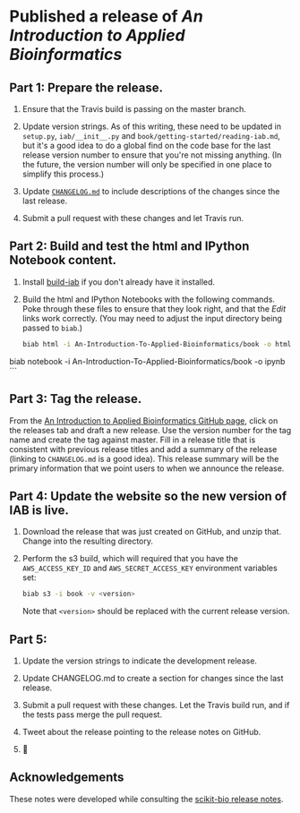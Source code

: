 # Published a release of *An Introduction to Applied Bioinformatics*

## Part 1: Prepare the release.

1. Ensure that the Travis build is passing on the master branch.

2. Update version strings. As of this writing, these need to be updated in ``setup.py``, ``iab/__init__.py`` and ``book/getting-started/reading-iab.md``, but it's a good idea to do a global find on the code base for the last release version number to ensure that you're not missing anything. (In the future, the version number will only be specified in one place to simplify this process.)

3. Update [``CHANGELOG.md``](https://github.com/gregcaporaso/An-Introduction-To-Applied-Bioinformatics/blob/master/CHANGELOG.md) to include descriptions of the changes since the last release.

4. Submit a pull request with these changes and let Travis run.

## Part 2: Build and test the html and IPython Notebook content.

1. Install [build-iab](https://github.com/gregcaporaso/build-iab) if you don't already have it installed.

1. Build the html and IPython Notebooks with the following commands. Poke through these files to ensure that they look right, and that the *Edit* links work correctly. (You may need to adjust the input directory being passed to ``biab``.)

    ```bash
    biab html -i An-Introduction-To-Applied-Bioinformatics/book -o html
biab notebook -i An-Introduction-To-Applied-Bioinformatics/book -o ipynb
    ```

## Part 3: Tag the release.

From the [An Introduction to Applied Bioinformatics GitHub page](https://github.com/gregcaporaso/An-Introduction-to-Applied-Bioinformatics), click on the releases tab and draft a new release. Use the version number for the tag name and create the tag against master. Fill in a release title that is consistent with previous release titles and add a summary of the release (linking to ``CHANGELOG.md`` is a good idea). This release summary will be the primary information that we point users to when we announce the release.


## Part 4: Update the website so the new version of IAB is live.

1. Download the release that was just created on GitHub, and unzip that. Change into the resulting directory.

1. Perform the s3 build, which will required that you have the ``AWS_ACCESS_KEY_ID`` and ``AWS_SECRET_ACCESS_KEY`` environment variables set:

    ```bash
    biab s3 -i book -v <version>
    ```
    Note that ``<version>`` should be replaced with the current release version.

## Part 5:

1. Update the version strings to indicate the development release.

1. Update CHANGELOG.md to create a section for changes since the last release.

1. Submit a pull request with these changes. Let the Travis build run, and if the tests pass merge the pull request.

1. Tweet about the release pointing to the release notes on GitHub.

1. :beers:

## Acknowledgements

These notes were developed while consulting the [scikit-bio release notes](https://github.com/biocore/scikit-bio/blob/master/RELEASE.md).
